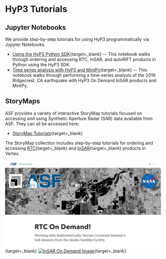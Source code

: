 # HyP3 Tutorials

## Jupyter Notebooks

We provide step-by-step tutorials for using HyP3 programmatically via Jupyter Notebooks. 

* [Using the HyP3 Python SDK](https://nbviewer.jupyter.org/github/ASFHyP3/hyp3-sdk/blob/main/docs/sdk_example.ipynb "Using the HyP3 SDK Tutorial" ){target=_blank}
  -- This notebook walks through ordering and accessing RTC, InSAR, and autoRIFT products in Python using the HyP3 SDK.
* [Time series analysis with HyP3 and MintPy](https://nbviewer.org/github/ASFHyP3/hyp3-docs/blob/main/docs/tutorials/hyp3_insar_stack_for_ts_analysis.ipynb "Time series analysis with HyP3 and MintPy Tutorial" ){target=_blank}
  -- This notebook walks through performing a time-series analysis of the 2019 
  Ridgecrest, CA earthquake with HyP3 On Demand InSAR products and MintPy.


## StoryMaps

ASF provides a variety of interactive StoryMap tutorials focused on accessing and using
Synthetic Aperture Radar (SAR) data available from ASF. They can all be accessed here:

* [StoryMap Tutorials](https://asf-daac.maps.arcgis.com/home/index.html "StoryMap Tutorials" ){target=_blank}

The StoryMap collection includes step-by-step tutorials for ordering and accessing
[RTC](https://storymaps.arcgis.com/stories/2ead3222d2294d1fae1d11d3f98d7c35 "RTC On Demand StoryMap" ){target=_blank}
and [InSAR](https://storymaps.arcgis.com/stories/68a8a3253900411185ae9eb6bb5283d3 "InSAR On Demand StoryMap" ){target=_blank}
products in Vertex.

[![RTC On Demand Image](images/rtc-tutorial.png "Click to open RTC On Demand! tutorial")](https://storymaps.arcgis.com/stories/2ead3222d2294d1fae1d11d3f98d7c35 "RTC On Demand!" ){target=_blank}
[![InSAR On Demand Image](images/insar-tutorial.png "Click to open InSAR On Demand! tutorial")](https://storymaps.arcgis.com/stories/68a8a3253900411185ae9eb6bb5283d3 "InSAR On Demand!" ){target=_blank}
